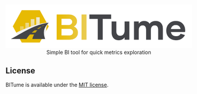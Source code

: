 <p align="center">
    <img src="docs/logo/BITume-logo.png"><br/>
    Simple BI tool for quick metrics exploration
</p>


## License

BITume is available under the [MIT license](https://opensource.org/licenses/MIT).

